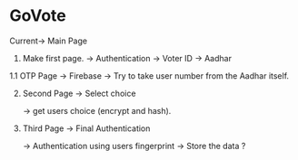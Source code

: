 # GoVote
<!---- Inital Phase ---->
Current-> Main Page




1. Make first page.
  -> Authentication 
  -> Voter ID
  -> Aadhar 
  
1.1 OTP Page
  -> Firebase
  -> Try to take user number from the Aadhar itself.

2. Second Page -> Select choice
      
      -> get users choice (encrypt and hash).
    
3. Third Page -> Final Authentication
    
    -> Authentication using users fingerprint
    -> Store the data ? 
    
    
